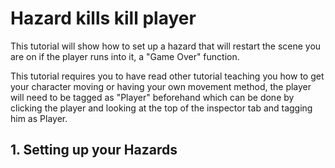 # Hazard kills kill player

This tutorial will show how to set up a hazard that will restart the scene you are on if the player runs into it, a "Game Over" function.

This tutorial requires you to have read other tutorial teaching you how to get your character moving or having your own movement method, the player will need to be tagged as "Player" beforehand which can be done by clicking the player and looking at the top of the inspector tab and tagging him as Player.

## 1. Setting up your Hazards
